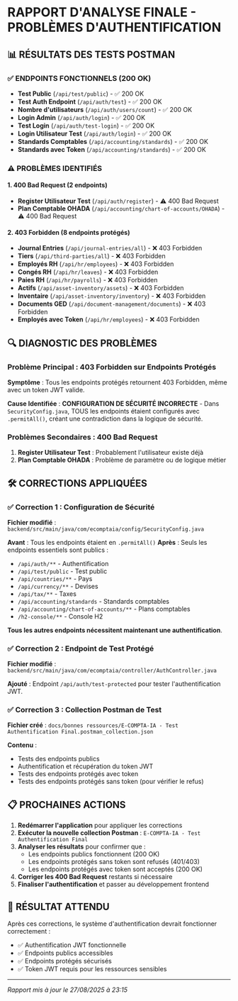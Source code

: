 # RAPPORT D'ANALYSE FINALE - PROBLÈMES D'AUTHENTIFICATION

## 📊 RÉSULTATS DES TESTS POSTMAN

### ✅ ENDPOINTS FONCTIONNELS (200 OK)
- **Test Public** (`/api/test/public`) - ✅ 200 OK
- **Test Auth Endpoint** (`/api/auth/test`) - ✅ 200 OK  
- **Nombre d'utilisateurs** (`/api/auth/users/count`) - ✅ 200 OK
- **Login Admin** (`/api/auth/login`) - ✅ 200 OK
- **Test Login** (`/api/auth/test-login`) - ✅ 200 OK
- **Login Utilisateur Test** (`/api/auth/login`) - ✅ 200 OK
- **Standards Comptables** (`/api/accounting/standards`) - ✅ 200 OK
- **Standards avec Token** (`/api/accounting/standards`) - ✅ 200 OK

### ⚠️ PROBLÈMES IDENTIFIÉS

#### 1. **400 Bad Request** (2 endpoints)
- **Register Utilisateur Test** (`/api/auth/register`) - ⚠️ 400 Bad Request
- **Plan Comptable OHADA** (`/api/accounting/chart-of-accounts/OHADA`) - ⚠️ 400 Bad Request

#### 2. **403 Forbidden** (8 endpoints protégés)
- **Journal Entries** (`/api/journal-entries/all`) - ❌ 403 Forbidden
- **Tiers** (`/api/third-parties/all`) - ❌ 403 Forbidden
- **Employés RH** (`/api/hr/employees`) - ❌ 403 Forbidden
- **Congés RH** (`/api/hr/leaves`) - ❌ 403 Forbidden
- **Paies RH** (`/api/hr/payrolls`) - ❌ 403 Forbidden
- **Actifs** (`/api/asset-inventory/assets`) - ❌ 403 Forbidden
- **Inventaire** (`/api/asset-inventory/inventory`) - ❌ 403 Forbidden
- **Documents GED** (`/api/document-management/documents`) - ❌ 403 Forbidden
- **Employés avec Token** (`/api/hr/employees`) - ❌ 403 Forbidden

## 🔍 DIAGNOSTIC DES PROBLÈMES

### Problème Principal : 403 Forbidden sur Endpoints Protégés

**Symptôme** : Tous les endpoints protégés retournent 403 Forbidden, même avec un token JWT valide.

**Cause Identifiée** : **CONFIGURATION DE SÉCURITÉ INCORRECTE** - Dans `SecurityConfig.java`, TOUS les endpoints étaient configurés avec `.permitAll()`, créant une contradiction dans la logique de sécurité.

### Problèmes Secondaires : 400 Bad Request

1. **Register Utilisateur Test** : Probablement l'utilisateur existe déjà
2. **Plan Comptable OHADA** : Problème de paramètre ou de logique métier

## 🛠️ CORRECTIONS APPLIQUÉES

### ✅ Correction 1 : Configuration de Sécurité
**Fichier modifié** : `backend/src/main/java/com/ecomptaia/config/SecurityConfig.java`

**Avant** : Tous les endpoints étaient en `.permitAll()`
**Après** : Seuls les endpoints essentiels sont publics :
- `/api/auth/**` - Authentification
- `/api/test/public` - Test public
- `/api/countries/**` - Pays
- `/api/currency/**` - Devises
- `/api/tax/**` - Taxes
- `/api/accounting/standards` - Standards comptables
- `/api/accounting/chart-of-accounts/**` - Plans comptables
- `/h2-console/**` - Console H2

**Tous les autres endpoints nécessitent maintenant une authentification**.

### ✅ Correction 2 : Endpoint de Test Protégé
**Fichier modifié** : `backend/src/main/java/com/ecomptaia/controller/AuthController.java`

**Ajouté** : Endpoint `/api/auth/test-protected` pour tester l'authentification JWT.

### ✅ Correction 3 : Collection Postman de Test
**Fichier créé** : `docs/bonnes ressources/E-COMPTA-IA - Test Authentification Final.postman_collection.json`

**Contenu** :
- Tests des endpoints publics
- Authentification et récupération du token JWT
- Tests des endpoints protégés avec token
- Tests des endpoints protégés sans token (pour vérifier le refus)

## 📋 PROCHAINES ACTIONS

1. **Redémarrer l'application** pour appliquer les corrections
2. **Exécuter la nouvelle collection Postman** : `E-COMPTA-IA - Test Authentification Final`
3. **Analyser les résultats** pour confirmer que :
   - Les endpoints publics fonctionnent (200 OK)
   - Les endpoints protégés sans token sont refusés (401/403)
   - Les endpoints protégés avec token sont acceptés (200 OK)
4. **Corriger les 400 Bad Request** restants si nécessaire
5. **Finaliser l'authentification** et passer au développement frontend

## 🎯 RÉSULTAT ATTENDU

Après ces corrections, le système d'authentification devrait fonctionner correctement :
- ✅ Authentification JWT fonctionnelle
- ✅ Endpoints publics accessibles
- ✅ Endpoints protégés sécurisés
- ✅ Token JWT requis pour les ressources sensibles

---
*Rapport mis à jour le 27/08/2025 à 23:15*
